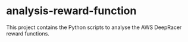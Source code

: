 # analysis-reward-function
This project contains the Python scripts to analyse the AWS DeepRacer reward functions. 
